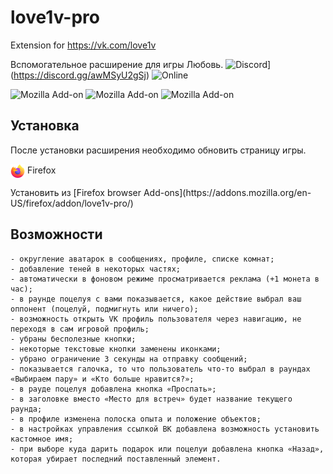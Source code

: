 # love1v-pro
Extension for https://vk.com/love1v

Вспомогательное расширение для игры Любовь.
![Discord](https://img.shields.io/badge/Discord-7289DA?style=flat&logo=discord&logoColor=white)](https://discord.gg/awMSyU2gSj) ![Online](https://img.shields.io/discord/924039555877842944)

![Mozilla Add-on](https://img.shields.io/amo/v/love1v-pro)
![Mozilla Add-on](https://img.shields.io/amo/users/love1v-pro)
![Mozilla Add-on](https://img.shields.io/amo/rating/love1v-pro)

## Установка
После установки расширения необходимо обновить страницу игры.
<p><img alt="Firefox" src="https://raw.githubusercontent.com/softvar/enhanced-github/master/screenshots/firefox.png" align="center"/> Firefox</p>
Установить из [Firefox browser Add-ons](https://addons.mozilla.org/en-US/firefox/addon/love1v-pro/)

## Возможности
    - округление аватарок в сообщениях, профиле, списке комнат;
    - добавление теней в некоторых частях;
    - автоматически в фоновом режиме просматривается реклама (+1 монета в час);
    - в раунде поцелуя с вами показывается, какое действие выбрал ваш оппонент (поцелуй, подмигнуть или ничего);
    - возможность открыть VK профиль пользователя через навигацию, не переходя в сам игровой профиль;
    - убраны бесполезные кнопки;
    - некоторые текстовые кнопки заменены иконками;
    - убрано ограничение 3 секунды на отправку сообщений;
    - показывается галочка, то что пользователь что-то выбрал в раундах «Выбираем пару» и «Кто больше нравится?»;
    - в рауде поцелуя добавлена кнопка «Проспать»;
    - в заголовке вместо «Место для встреч» будет название текущего раунда;
    - в профиле изменена полоска опыта и положение объектов;
    - в настройках управления ссылкой ВК добавлена возможность установить кастомное имя;
    - при выборе куда дарить подарок или поцелуи добавлена кнопка «Назад», которая убирает последний поставленный элемент.